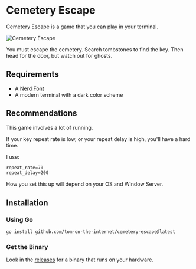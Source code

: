 # Cemetery Escape

Cemetery Escape is a game that you can play in your terminal.

![Cemetery Escape](https://github.com/tom-on-the-internet/cemetery-escape/assets/8356936/7b0aa505-f43a-4928-8b0c-0a838a58e340)

You must escape the cemetery.
Search tombstones to find the key.
Then head for the door,
but watch out for ghosts.

## Requirements

- A [Nerd Font](https://www.nerdfonts.com/)
- A modern terminal with a dark color scheme

## Recommendations

This game involves a lot of running.

If your key repeat rate is low, or your repeat delay is high, you'll have a hard time.

I use:

```txt
repeat_rate=70
repeat_delay=200
```

How you set this up will depend on your OS and Window Server.

## Installation

### Using Go

```sh
go install github.com/tom-on-the-internet/cemetery-escape@latest
```

### Get the Binary

Look in the [releases](https://github.com/tom-on-the-internet/cemetery-escape/releases/latest) for a binary that runs on your hardware.
